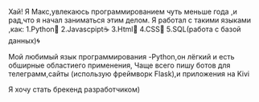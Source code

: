 Хай!
Я Макс,увлекаюсь программированием чуть 
меньше года ,и рад,что я начал заниматься этим делом.
Я работал с такими языками ,как:
1.Python🦎
2.Javascpipt☕
3.Html📜
4.CSS🦋
5.SQL(работа с базой данных)🌀

Мой любимый язык программирования -Python,он 
лёгкий и есть обширные областиего применения,
Чаще всего пишу ботов для телеграмм,сайты
(использую фреймворк Flask),и приложения на Kivi

Я хочу стать  брекенд разработчиком)
